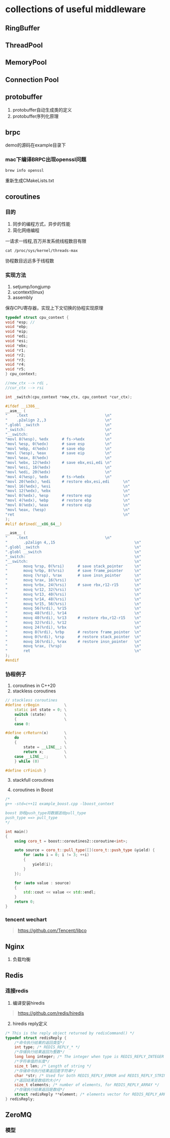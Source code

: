 # collections of useful middleware

## RingBuffer

## ThreadPool

## MemoryPool

## Connection Pool

## protobuffer

1. protobuffer自动生成类的定义
2. protobuffer序列化原理

## brpc

demo的源码在example目录下

### mac下编译BRPC出现openssl问题
```shell
brew info openssl
```
重新生成CMakeLists.txt

## coroutines

### 目的
1. 同步的编程方式，异步的性能
2. 简化网络编程

一请求一线程,百万并发系统线程数目有限
```shell
cat /proc/sys/kernel/threads-max
```
协程数目远远多于线程数

### 实现方法
1. setjump/longjump
2. ucontext(linux)
3. assembly

保存CPU寄存器，实现上下文切换的协程实现原理

```C++
typedef struct cpu_context {
void *esp; //
void *ebp;
void *eip;
void *edi;
void *esi;
void *ebx;
void *r1;
void *r2;
void *r3;
void *r4;
void *r5;
} cpu_context;

//new_ctx --> rdi ,
//cur_ctx --> rsi

int _switch(cpu_context *new_ctx, cpu_context *cur_ctx);

#ifdef __i386__
__asm__ (
"    .text                                  \n"
"    .p2align 2,,3                          \n"
".globl _switch                             \n"
"_switch:                                   \n"
"__switch:                                  \n"
"movl 8(%esp), %edx      # fs->%edx         \n"
"movl %esp, 0(%edx)      # save esp         \n"
"movl %ebp, 4(%edx)      # save ebp         \n"
"movl (%esp), %eax       # save eip         \n"
"movl %eax, 8(%edx)                         \n"
"movl %ebx, 12(%edx)     # save ebx,esi,edi \n"
"movl %esi, 16(%edx)                        \n"
"movl %edi, 20(%edx)                        \n"
"movl 4(%esp), %edx      # ts->%edx         \n"
"movl 20(%edx), %edi     # restore ebx,esi,edi      \n"
"movl 16(%edx), %esi                                \n"
"movl 12(%edx), %ebx                                \n"
"movl 0(%edx), %esp      # restore esp              \n"
"movl 4(%edx), %ebp      # restore ebp              \n"
"movl 8(%edx), %eax      # restore eip              \n"
"movl %eax, (%esp)                                  \n"
"ret                                                \n"
);
#elif defined(__x86_64__)

__asm__ (
"    .text                                  \n"
"       .p2align 4,,15                                   \n"
".globl _switch                                          \n"
".globl __switch                                         \n"
"_switch:                                                \n"
"__switch:                                               \n"
"       movq %rsp, 0(%rsi)      # save stack_pointer     \n"
"       movq %rbp, 8(%rsi)      # save frame_pointer     \n"
"       movq (%rsp), %rax       # save insn_pointer      \n"
"       movq %rax, 16(%rsi)                              \n"
"       movq %rbx, 24(%rsi)     # save rbx,r12-r15       \n"
"       movq %r12, 32(%rsi)                              \n"
"       movq %r13, 40(%rsi)                              \n"
"       movq %r14, 48(%rsi)                              \n"
"       movq %r15, 56(%rsi)                              \n"
"       movq 56(%rdi), %r15                              \n"
"       movq 48(%rdi), %r14                              \n"
"       movq 40(%rdi), %r13     # restore rbx,r12-r15    \n"
"       movq 32(%rdi), %r12                              \n"
"       movq 24(%rdi), %rbx                              \n"
"       movq 8(%rdi), %rbp      # restore frame_pointer  \n"
"       movq 0(%rdi), %rsp      # restore stack_pointer  \n"
"       movq 16(%rdi), %rax     # restore insn_pointer   \n"
"       movq %rax, (%rsp)                                \n"
"       ret                                              \n"
);
#endif
```

### 协程例子
1. coroutines in C++20
2. stackless coroutines
```C++
// stackless coroutines
#define crBegin           \
	static int state = 0; \
	switch (state)        \
	{                     \
	case 0:

#define crReturn(x)       \
	do                    \
	{                     \
		state = __LINE__; \
		return x;         \
	case __LINE__:;       \
	} while (0)

#define crFinish }
```

3. stackfull coroutines

4. coroutines in Boost
```C++
/*
g++ -std=c++11 example_boost.cpp -lboost_context

boost 协程push_type将数据送给pull_type
push_type ==> pull_type
*/

int main()
{
	using coro_t = boost::coroutines2::coroutine<int>;

	auto source = coro_t::pull_type([](coro_t::push_type &yield) {
		for (auto i = 0; i != 3; ++i)
		{
			yield(i);
		}
	});

	for (auto value : source)
	{
		std::cout << value << std::endl;
	}
	return 0;
}
```

### tencent wechart

> https://github.com/Tencent/libco

## Nginx
1. 负载均衡

## Redis

### 连接redis

1. 编译安装hiredis
> https://github.com/redis/hiredis

2. hiredis reply定义

```C++
/* This is the reply object returned by redisCommand() */
typedef struct redisReply {
	/*命令执行结果的返回类型*/
	int type; /* REDIS_REPLY_* */
	/*存储执行结果返回为整数*/
	long long integer; /* The integer when type is REDIS_REPLY_INTEGER */
	/*字符串值的长度*/
	size_t len; /* Length of string */
	/*存储命令执行结果返回是字符串*/
	char *str; /* Used for both REDIS_REPLY_ERROR and REDIS_REPLY_STRING */
	/*返回结果是数组的大小*/
	size_t elements; /* number of elements, for REDIS_REPLY_ARRAY */
	/*存储执行结果返回是数组*/
	struct redisReply **element; /* elements vector for REDIS_REPLY_ARRAY */
} redisReply;
```

## ZeroMQ
### 模型